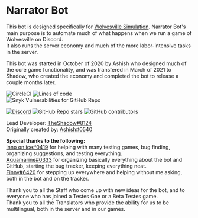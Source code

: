 # Narrator Bot

This bot is designed specifically for [Wolvesville Simulation](https://wovsimulation.xyz). Narrator Bot's main purpose is to automate much of what happens when we run a game of Wolvesville on Discord.  
It also runs the server economy and much of the more labor-intensive tasks in the server.

This bot was started in October of 2020 by Ashish who designed much of the core game functionality, and was transfered in March of 2021 to Shadow, who created the economy and completed the bot to release a couple months later.

![CircleCI](https://img.shields.io/circleci/build/github/wwosimulation/Narrator-bot?style=for-the-badge) ![Lines of code](https://img.shields.io/tokei/lines/github/wwosimulation/Narrator-bot?style=for-the-badge)  
![Snyk Vulnerabilities for GitHub Repo](https://img.shields.io/snyk/vulnerabilities/github/wwosimulation/Narrator-bot?style=for-the-badge)

<!-- [![CodeFactor](https://www.codefactor.io/repository/github/wwosimulation/narrator-bot/badge)](https://www.codefactor.io/repository/github/wwosimulation/narrator-bot).       -->

[![Discord](https://img.shields.io/discord/465795320526274561?logo=discord&style=for-the-badge)](https://discord.gg/rwhZGbjPuN) ![GitHub Repo stars](https://img.shields.io/github/stars/wwosimulation/Narrator-bot?logo=github&style=for-the-badge) ![GitHub contributors](https://img.shields.io/github/contributors/wwosimulation/Narrator-bot?style=for-the-badge)

Lead Developer: [TheShadow#8124](https://github.com/thewilloftheshadow)  
Originally created by: [Ashish#0540](https://github.com/3061LRTAGSPKJMORMRT)

**Special thanks to the following:**  
[inno on ice#0419](https://github.com/inno14) for helping with many testing games, bug finding, organizing suggestions, and testing everything.  
[Aquamarine#0333](https://github.com/sampadap03) for organizing basically everything about the bot and GitHub, starting the bug tracker, keeping everything neat.  
[Finny#6420](https://github.com/FinnyMarigold58) for stepping up everywhere and helping without me asking, both in the bot and on the tracker.

Thank you to all the Staff who come up with new ideas for the bot, and to everyone who has joined a Testes Gae or a Beta Testes game.  
Thank you to all the Translators who provide the ability for us to be multilingual, both in the server and in our games.
